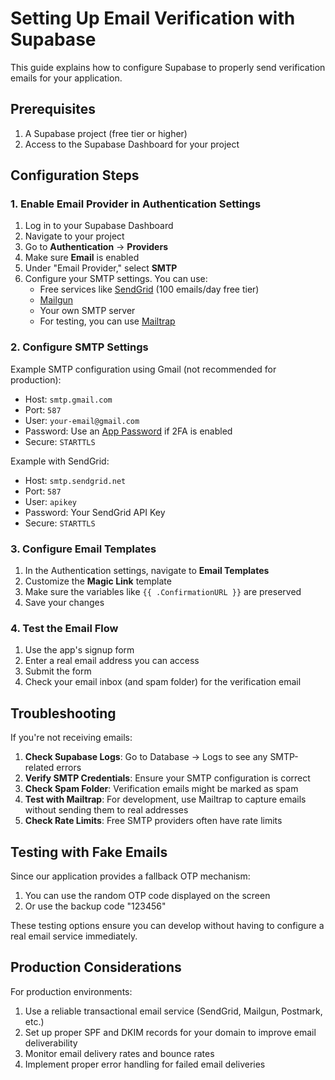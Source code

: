 # Setting Up Email Verification with Supabase

This guide explains how to configure Supabase to properly send verification emails for your application.

## Prerequisites

1. A Supabase project (free tier or higher)
2. Access to the Supabase Dashboard for your project

## Configuration Steps

### 1. Enable Email Provider in Authentication Settings

1. Log in to your Supabase Dashboard
2. Navigate to your project
3. Go to **Authentication** → **Providers**
4. Make sure **Email** is enabled
5. Under "Email Provider," select **SMTP**
6. Configure your SMTP settings. You can use:
   - Free services like [SendGrid](https://sendgrid.com/) (100 emails/day free tier)
   - [Mailgun](https://www.mailgun.com/)
   - Your own SMTP server
   - For testing, you can use [Mailtrap](https://mailtrap.io/)

### 2. Configure SMTP Settings

Example SMTP configuration using Gmail (not recommended for production):
- Host: `smtp.gmail.com`
- Port: `587`
- User: `your-email@gmail.com`
- Password: Use an [App Password](https://support.google.com/accounts/answer/185833) if 2FA is enabled
- Secure: `STARTTLS`

Example with SendGrid:
- Host: `smtp.sendgrid.net`
- Port: `587`
- User: `apikey`
- Password: Your SendGrid API Key
- Secure: `STARTTLS`

### 3. Configure Email Templates

1. In the Authentication settings, navigate to **Email Templates**
2. Customize the **Magic Link** template
3. Make sure the variables like `{{ .ConfirmationURL }}` are preserved
4. Save your changes

### 4. Test the Email Flow

1. Use the app's signup form
2. Enter a real email address you can access
3. Submit the form
4. Check your email inbox (and spam folder) for the verification email

## Troubleshooting

If you're not receiving emails:

1. **Check Supabase Logs**: Go to Database → Logs to see any SMTP-related errors
2. **Verify SMTP Credentials**: Ensure your SMTP configuration is correct
3. **Check Spam Folder**: Verification emails might be marked as spam
4. **Test with Mailtrap**: For development, use Mailtrap to capture emails without sending them to real addresses
5. **Check Rate Limits**: Free SMTP providers often have rate limits

## Testing with Fake Emails

Since our application provides a fallback OTP mechanism:

1. You can use the random OTP code displayed on the screen
2. Or use the backup code "123456"

These testing options ensure you can develop without having to configure a real email service immediately.

## Production Considerations

For production environments:

1. Use a reliable transactional email service (SendGrid, Mailgun, Postmark, etc.)
2. Set up proper SPF and DKIM records for your domain to improve email deliverability
3. Monitor email delivery rates and bounce rates
4. Implement proper error handling for failed email deliveries 